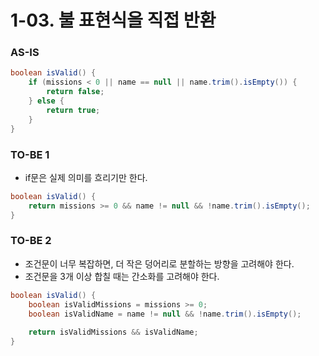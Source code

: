 # 1-03. 불 표현식을 직접 반환

### AS-IS

```java
boolean isValid() {
    if (missions < 0 || name == null || name.trim().isEmpty()) {
        return false;
    } else {
        return true;
    }
}
```

### TO-BE 1

- if문은 실제 의미를 흐리기만 한다.

```java
boolean isValid() {
    return missions >= 0 && name != null && !name.trim().isEmpty();
}
```

### TO-BE 2

- 조건문이 너무 복잡하면, 더 작은 덩어리로 분할하는 방향을 고려해야 한다.
- 조건문을 3개 이상 합칠 때는 간소화를 고려해야 한다.

```java
boolean isValid() {
    boolean isValidMissions = missions >= 0;
    boolean isValidName = name != null && !name.trim().isEmpty();
    
    return isValidMissions && isValidName;
}
```
